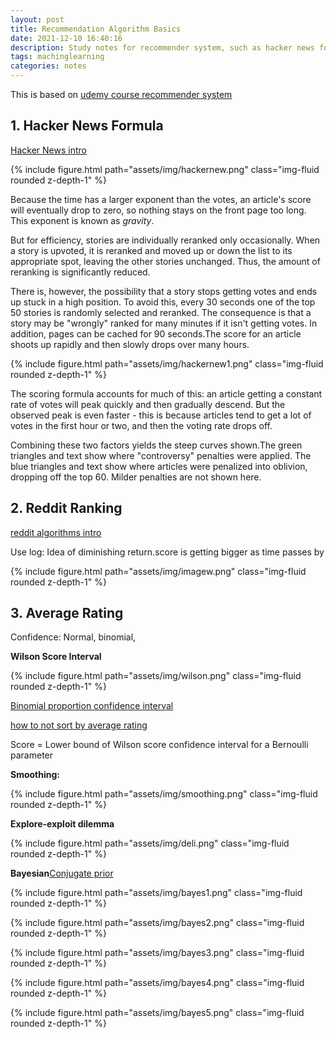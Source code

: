 ```yaml
---
layout: post
title: Recommendation Algorithm Basics
date: 2021-12-10 16:40:16
description: Study notes for recommender system, such as hacker news formula, ranking, etc.
tags: machinglearning
categories: notes
---
```


This is based on [udemy course recommender system](https://www.udemy.com/course/recommender-systems/learn/lecture/11686566#overview)


## 1. Hacker News Formula

[Hacker News intro](http://www.righto.com/2013/11/how-hacker-news-ranking-really-works.html)

{% include figure.html path="assets/img/hackernew.png" class="img-fluid rounded z-depth-1" %}

Because the time has a larger exponent than the votes, an article's score will eventually drop to zero, so nothing stays on the front page too long. This exponent is known as _gravity_.

But for efficiency, stories are individually reranked only occasionally. When a story is upvoted, it is reranked and moved up or down the list to its appropriate spot, leaving the other stories unchanged. Thus, the amount of reranking is significantly reduced.

There is, however, the possibility that a story stops getting votes and ends up stuck in a high position. To avoid this, every 30 seconds one of the top 50 stories is randomly selected and reranked. The consequence is that a story may be "wrongly" ranked for many minutes if it isn't getting votes. In addition, pages can be cached for 90 seconds.The score for an article shoots up rapidly and then slowly drops over many hours.

{% include figure.html path="assets/img/hackernew1.png" class="img-fluid rounded z-depth-1" %}

The scoring formula accounts for much of this: an article getting a constant rate of votes will peak quickly and then gradually descend. But the observed peak is even faster - this is because articles tend to get a lot of votes in the first hour or two, and then the voting rate drops off.

Combining these two factors yields the steep curves shown.The green triangles and text show where "controversy" penalties were applied. The blue triangles and text show where articles were penalized into oblivion, dropping off the top 60. Milder penalties are not shown here.

## 2. Reddit Ranking

[reddit algorithms intro](https://medium.com/hacking-and-gonzo/how-reddit-ranking-algorithms-work-ef111e33d0d9)

Use log: Idea of diminishing return.score is getting bigger as time passes by

{% include figure.html path="assets/img/imagew.png" class="img-fluid rounded z-depth-1" %}

## 3. Average Rating

Confidence: Normal, binomial,

**Wilson Score Interval**

{% include figure.html path="assets/img/wilson.png" class="img-fluid rounded z-depth-1" %}

[Binomial proportion confidence interval](https://en.wikipedia.org/wiki/Binomial_proportion_confidence_interval)

[how to not sort by average rating](https://www.evanmiller.org/how-not-to-sort-by-average-rating.html)

Score = Lower bound of Wilson score confidence interval for a Bernoulli parameter

**Smoothing:**

{% include figure.html path="assets/img/smoothing.png" class="img-fluid rounded z-depth-1" %}

**Explore-exploit dilemma**

{% include figure.html path="assets/img/deli.png" class="img-fluid rounded z-depth-1" %}

**Bayesian**[Conjugate prior](https://en.wikipedia.org/wiki/Conjugate_prior)

{% include figure.html path="assets/img/bayes1.png" class="img-fluid rounded z-depth-1" %}

{% include figure.html path="assets/img/bayes2.png" class="img-fluid rounded z-depth-1" %}

{% include figure.html path="assets/img/bayes3.png" class="img-fluid rounded z-depth-1" %}

{% include figure.html path="assets/img/bayes4.png" class="img-fluid rounded z-depth-1" %}

{% include figure.html path="assets/img/bayes5.png" class="img-fluid rounded z-depth-1" %}
